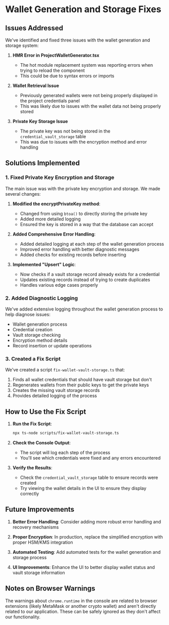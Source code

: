 # Wallet Generation and Storage Fixes

## Issues Addressed

We've identified and fixed three issues with the wallet generation and storage system:

1. **HMR Error in ProjectWalletGenerator.tsx**
   - The hot module replacement system was reporting errors when trying to reload the component
   - This could be due to syntax errors or imports

2. **Wallet Retrieval Issue**
   - Previously generated wallets were not being properly displayed in the project credentials panel
   - This was likely due to issues with the wallet data not being properly stored

3. **Private Key Storage Issue**
   - The private key was not being stored in the `credential_vault_storage` table
   - This was due to issues with the encryption method and error handling

## Solutions Implemented

### 1. Fixed Private Key Encryption and Storage

The main issue was with the private key encryption and storage. We made several changes:

1. **Modified the encryptPrivateKey method**:
   - Changed from using `btoa()` to directly storing the private key
   - Added more detailed logging
   - Ensured the key is stored in a way that the database can accept

2. **Added Comprehensive Error Handling**:
   - Added detailed logging at each step of the wallet generation process
   - Improved error handling with better diagnostic messages
   - Added checks for existing records before inserting

3. **Implemented "Upsert" Logic**:
   - Now checks if a vault storage record already exists for a credential
   - Updates existing records instead of trying to create duplicates
   - Handles various edge cases properly

### 2. Added Diagnostic Logging

We've added extensive logging throughout the wallet generation process to help diagnose issues:

- Wallet generation process
- Credential creation
- Vault storage checking
- Encryption method details
- Record insertion or update operations

### 3. Created a Fix Script

We've created a script `fix-wallet-vault-storage.ts` that:

1. Finds all wallet credentials that should have vault storage but don't
2. Regenerates wallets from their public keys to get the private keys
3. Creates the missing vault storage records
4. Provides detailed logging of the process

## How to Use the Fix Script

1. **Run the Fix Script**:
   ```bash
   npx ts-node scripts/fix-wallet-vault-storage.ts
   ```

2. **Check the Console Output**:
   - The script will log each step of the process
   - You'll see which credentials were fixed and any errors encountered

3. **Verify the Results**:
   - Check the `credential_vault_storage` table to ensure records were created
   - Try viewing the wallet details in the UI to ensure they display correctly

## Future Improvements

1. **Better Error Handling**: Consider adding more robust error handling and recovery mechanisms

2. **Proper Encryption**: In production, replace the simplified encryption with proper HSM/KMS integration

3. **Automated Testing**: Add automated tests for the wallet generation and storage process

4. **UI Improvements**: Enhance the UI to better display wallet status and vault storage information

## Notes on Browser Warnings

The warnings about `chrome.runtime` in the console are related to browser extensions (likely MetaMask or another crypto wallet) and aren't directly related to our application. These can be safely ignored as they don't affect our functionality.
